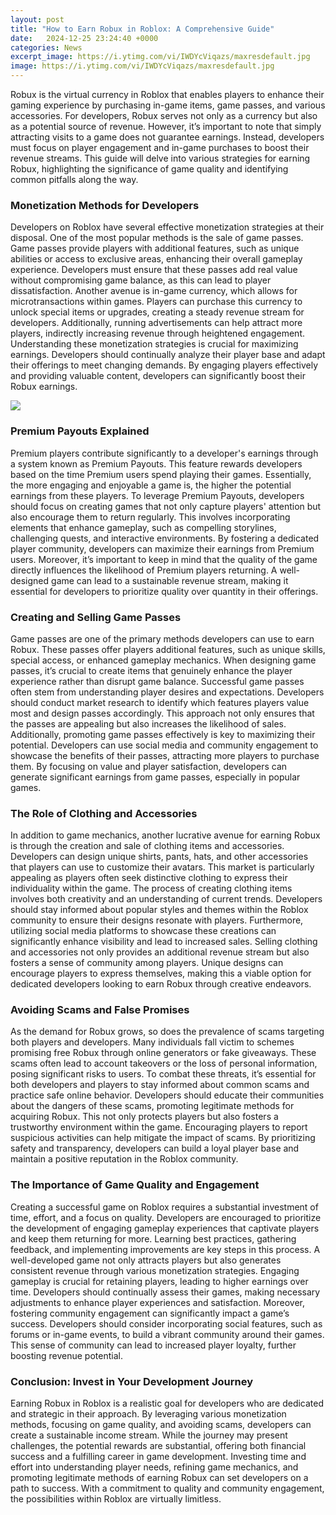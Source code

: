 ```yaml
---
layout: post
title: "How to Earn Robux in Roblox: A Comprehensive Guide"
date:   2024-12-25 23:24:40 +0000
categories: News
excerpt_image: https://i.ytimg.com/vi/IWDYcViqazs/maxresdefault.jpg
image: https://i.ytimg.com/vi/IWDYcViqazs/maxresdefault.jpg
---
```


Robux is the virtual currency in Roblox that enables players to enhance their gaming experience by purchasing in-game items, game passes, and various accessories. For developers, Robux serves not only as a currency but also as a potential source of revenue. However, it’s important to note that simply attracting visits to a game does not guarantee earnings. Instead, developers must focus on player engagement and in-game purchases to boost their revenue streams. This guide will delve into various strategies for earning Robux, highlighting the significance of game quality and identifying common pitfalls along the way.
### Monetization Methods for Developers
Developers on Roblox have several effective monetization strategies at their disposal. One of the most popular methods is the sale of game passes. Game passes provide players with additional features, such as unique abilities or access to exclusive areas, enhancing their overall gameplay experience. Developers must ensure that these passes add real value without compromising game balance, as this can lead to player dissatisfaction.
Another avenue is in-game currency, which allows for microtransactions within games. Players can purchase this currency to unlock special items or upgrades, creating a steady revenue stream for developers. Additionally, running advertisements can help attract more players, indirectly increasing revenue through heightened engagement.
Understanding these monetization strategies is crucial for maximizing earnings. Developers should continually analyze their player base and adapt their offerings to meet changing demands. By engaging players effectively and providing valuable content, developers can significantly boost their Robux earnings.

![](https://i.ytimg.com/vi/IWDYcViqazs/maxresdefault.jpg)
### Premium Payouts Explained
Premium players contribute significantly to a developer's earnings through a system known as Premium Payouts. This feature rewards developers based on the time Premium users spend playing their games. Essentially, the more engaging and enjoyable a game is, the higher the potential earnings from these players.
To leverage Premium Payouts, developers should focus on creating games that not only capture players' attention but also encourage them to return regularly. This involves incorporating elements that enhance gameplay, such as compelling storylines, challenging quests, and interactive environments. By fostering a dedicated player community, developers can maximize their earnings from Premium users.
Moreover, it’s important to keep in mind that the quality of the game directly influences the likelihood of Premium players returning. A well-designed game can lead to a sustainable revenue stream, making it essential for developers to prioritize quality over quantity in their offerings.
### Creating and Selling Game Passes
Game passes are one of the primary methods developers can use to earn Robux. These passes offer players additional features, such as unique skills, special access, or enhanced gameplay mechanics. When designing game passes, it’s crucial to create items that genuinely enhance the player experience rather than disrupt game balance.
Successful game passes often stem from understanding player desires and expectations. Developers should conduct market research to identify which features players value most and design passes accordingly. This approach not only ensures that the passes are appealing but also increases the likelihood of sales.
Additionally, promoting game passes effectively is key to maximizing their potential. Developers can use social media and community engagement to showcase the benefits of their passes, attracting more players to purchase them. By focusing on value and player satisfaction, developers can generate significant earnings from game passes, especially in popular games.
### The Role of Clothing and Accessories
In addition to game mechanics, another lucrative avenue for earning Robux is through the creation and sale of clothing items and accessories. Developers can design unique shirts, pants, hats, and other accessories that players can use to customize their avatars. This market is particularly appealing as players often seek distinctive clothing to express their individuality within the game.
The process of creating clothing items involves both creativity and an understanding of current trends. Developers should stay informed about popular styles and themes within the Roblox community to ensure their designs resonate with players. Furthermore, utilizing social media platforms to showcase these creations can significantly enhance visibility and lead to increased sales.
Selling clothing and accessories not only provides an additional revenue stream but also fosters a sense of community among players. Unique designs can encourage players to express themselves, making this a viable option for dedicated developers looking to earn Robux through creative endeavors.
### Avoiding Scams and False Promises
As the demand for Robux grows, so does the prevalence of scams targeting both players and developers. Many individuals fall victim to schemes promising free Robux through online generators or fake giveaways. These scams often lead to account takeovers or the loss of personal information, posing significant risks to users.
To combat these threats, it’s essential for both developers and players to stay informed about common scams and practice safe online behavior. Developers should educate their communities about the dangers of these scams, promoting legitimate methods for acquiring Robux. This not only protects players but also fosters a trustworthy environment within the game.
Encouraging players to report suspicious activities can help mitigate the impact of scams. By prioritizing safety and transparency, developers can build a loyal player base and maintain a positive reputation in the Roblox community.
### The Importance of Game Quality and Engagement
Creating a successful game on Roblox requires a substantial investment of time, effort, and a focus on quality. Developers are encouraged to prioritize the development of engaging gameplay experiences that captivate players and keep them returning for more. Learning best practices, gathering feedback, and implementing improvements are key steps in this process.
A well-developed game not only attracts players but also generates consistent revenue through various monetization strategies. Engaging gameplay is crucial for retaining players, leading to higher earnings over time. Developers should continually assess their games, making necessary adjustments to enhance player experiences and satisfaction.
Moreover, fostering community engagement can significantly impact a game’s success. Developers should consider incorporating social features, such as forums or in-game events, to build a vibrant community around their games. This sense of community can lead to increased player loyalty, further boosting revenue potential.
### Conclusion: Invest in Your Development Journey
Earning Robux in Roblox is a realistic goal for developers who are dedicated and strategic in their approach. By leveraging various monetization methods, focusing on game quality, and avoiding scams, developers can create a sustainable income stream. While the journey may present challenges, the potential rewards are substantial, offering both financial success and a fulfilling career in game development.
Investing time and effort into understanding player needs, refining game mechanics, and promoting legitimate methods of earning Robux can set developers on a path to success. With a commitment to quality and community engagement, the possibilities within Roblox are virtually limitless.